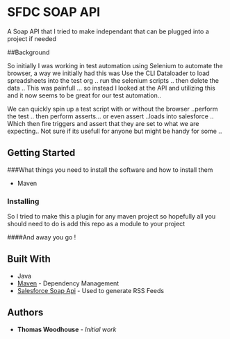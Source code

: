 # SFDC SOAP API

A Soap API that I tried to make independant that can be plugged into a project if needed 

##Background

So initially I was working in test automation using Selenium to automate the browser, a way we initially had this was 
Use the CLI Dataloader to load spreadsheets into the test org .. run the selenium scripts .. then delete the data .. 
This was painfull ... so instead I looked at the API and utilizing this and it now seems to be great for our test automation.. 

We can quickly spin up a test script with or without the browser ..perform the test .. then perform asserts... or even assert ..loads into salesforce .. 
Which then fire triggers and assert that they are set to what we are expecting.. Not sure if its usefull for anyone but might be handy for some .. 

## Getting Started

###What things you need to install the software and how to install them

* Maven 


### Installing

So I tried to make this a plugin for any maven project so hopefully all you should need to do is add this repo as a module to your project 

####And away you go !





## Built With

* Java
* [Maven](https://maven.apache.org/) - Dependency Management
* [Salesforce Soap Api](https://developer.salesforce.com/docs/atlas.en-us.api.meta/api/) - Used to generate RSS Feeds


## Authors

* **Thomas Woodhouse** - *Initial work*





